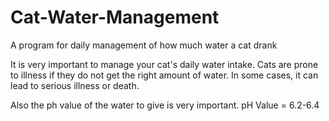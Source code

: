 # Cat-Water-Management
A program for daily management of how much water a cat drank

It is very important to manage your cat's daily water intake.
Cats are prone to illness if they do not get the right amount of water.
In some cases, it can lead to serious illness or death.

Also the ph value of the water to give is very important.
pH Value = 6.2-6.4

